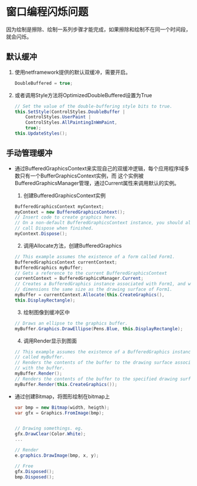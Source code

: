 # 窗口编程闪烁问题
因为绘制是擦除、绘制一系列步骤才能完成，如果擦除和绘制不在同一个时间段，就会闪烁。
## 默认缓冲
1. 使用netframework提供的默认双缓冲，需要开启。
    ```c#
    DoubleBuffered = true;
    ```
2. 或者调用Style方法将OptimizedDoubleBuffered设置为True
    ```c#
    // Set the value of the double-buffering style bits to true.
    this.SetStyle(ControlStyles.DoubleBuffer | 
        ControlStyles.UserPaint | 
        ControlStyles.AllPaintingInWmPaint,
        true);
    this.UpdateStyles();
    ```
## 手动管理缓冲
- 通过BufferedGraphicsContext来实现自己的双缓冲逻辑，每个应用程序域多数只有一个BufferGraphicsContext实例，而
这个实例被BufferedGraphicsManager管理，通过Current属性来调用默认的实例。

    1. 创建BufferedGraphicsContext实例
    ```c#
    BufferedGraphicsContext myContext;
    myContext = new BufferedGraphicsContext();
    // Insert code to create graphics here.
    // On a non-default BufferedGraphicsContext instance, you should always
    // call Dispose when finished.
    myContext.Dispose();
    ```
    2. 调用Allocate方法，创建BufferedGraphics
    ```c#
    // This example assumes the existence of a form called Form1.
    BufferedGraphicsContext currentContext;
    BufferedGraphics myBuffer;
    // Gets a reference to the current BufferedGraphicsContext
    currentContext = BufferedGraphicsManager.Current;
    // Creates a BufferedGraphics instance associated with Form1, and with
    // dimensions the same size as the drawing surface of Form1.
    myBuffer = currentContext.Allocate(this.CreateGraphics(),
    this.DisplayRectangle);
    ```
    3. 绘制图像到缓冲区中
    ```c#
    // Draws an ellipse to the graphics buffer.
    myBuffer.Graphics.DrawEllipse(Pens.Blue, this.DisplayRectangle);
    ```
    4. 调用Render显示到图面
    ```c#
    // This example assumes the existence of a BufferedGraphics instance
    // called myBuffer.
    // Renders the contents of the buffer to the drawing surface associated
    // with the buffer.
    myBuffer.Render();
    // Renders the contents of the buffer to the specified drawing surface.
    myBuffer.Render(this.CreateGraphics());
    ```

- 通过创建Bitmap，将图形绘制在bitmap上
    ```c#
    var bmp = new Bitmap(width, heigth);
    var gfx = Graphics.FromImage(bmp);


    // Drawing somethings. eg.
    gfx.DrawClear(Color.White);
    ...

    // Render
    e.graphics.DrawImage(bmp, x, y);

    // Free
    gfx.Disposed();
    bmp.Disposed();
    ```


